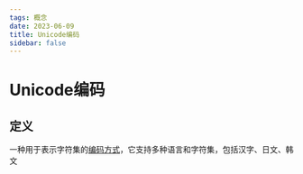 ```yaml
---
tags: 概念
date: 2023-06-09
title: Unicode编码
sidebar: false
---
```

# Unicode编码

## 定义

一种用于表示字符集的[编码方式](二进制编码.md)，它支持多种语言和字符集，包括汉字、日文、韩文
